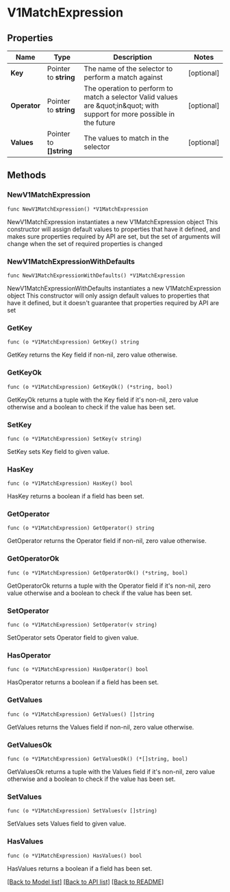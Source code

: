 # V1MatchExpression

## Properties

Name | Type | Description | Notes
------------ | ------------- | ------------- | -------------
**Key** | Pointer to **string** | The name of the selector to perform a match against | [optional] 
**Operator** | Pointer to **string** | The operation to perform to match a selector  Valid values are \&quot;in\&quot; with support for more possible in the future | [optional] 
**Values** | Pointer to **[]string** | The values to match in the selector | [optional] 

## Methods

### NewV1MatchExpression

`func NewV1MatchExpression() *V1MatchExpression`

NewV1MatchExpression instantiates a new V1MatchExpression object
This constructor will assign default values to properties that have it defined,
and makes sure properties required by API are set, but the set of arguments
will change when the set of required properties is changed

### NewV1MatchExpressionWithDefaults

`func NewV1MatchExpressionWithDefaults() *V1MatchExpression`

NewV1MatchExpressionWithDefaults instantiates a new V1MatchExpression object
This constructor will only assign default values to properties that have it defined,
but it doesn't guarantee that properties required by API are set

### GetKey

`func (o *V1MatchExpression) GetKey() string`

GetKey returns the Key field if non-nil, zero value otherwise.

### GetKeyOk

`func (o *V1MatchExpression) GetKeyOk() (*string, bool)`

GetKeyOk returns a tuple with the Key field if it's non-nil, zero value otherwise
and a boolean to check if the value has been set.

### SetKey

`func (o *V1MatchExpression) SetKey(v string)`

SetKey sets Key field to given value.

### HasKey

`func (o *V1MatchExpression) HasKey() bool`

HasKey returns a boolean if a field has been set.

### GetOperator

`func (o *V1MatchExpression) GetOperator() string`

GetOperator returns the Operator field if non-nil, zero value otherwise.

### GetOperatorOk

`func (o *V1MatchExpression) GetOperatorOk() (*string, bool)`

GetOperatorOk returns a tuple with the Operator field if it's non-nil, zero value otherwise
and a boolean to check if the value has been set.

### SetOperator

`func (o *V1MatchExpression) SetOperator(v string)`

SetOperator sets Operator field to given value.

### HasOperator

`func (o *V1MatchExpression) HasOperator() bool`

HasOperator returns a boolean if a field has been set.

### GetValues

`func (o *V1MatchExpression) GetValues() []string`

GetValues returns the Values field if non-nil, zero value otherwise.

### GetValuesOk

`func (o *V1MatchExpression) GetValuesOk() (*[]string, bool)`

GetValuesOk returns a tuple with the Values field if it's non-nil, zero value otherwise
and a boolean to check if the value has been set.

### SetValues

`func (o *V1MatchExpression) SetValues(v []string)`

SetValues sets Values field to given value.

### HasValues

`func (o *V1MatchExpression) HasValues() bool`

HasValues returns a boolean if a field has been set.


[[Back to Model list]](../README.md#documentation-for-models) [[Back to API list]](../README.md#documentation-for-api-endpoints) [[Back to README]](../README.md)


